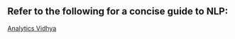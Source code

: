 ## Refer to the following for a concise guide to NLP:
[Analytics Vidhya](https://www.analyticsvidhya.com/blog/2017/01/ultimate-guide-to-understand-implement-natural-language-processing-codes-in-python/)
